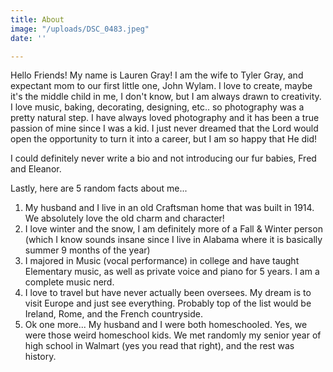 ```yaml
---
title: About
image: "/uploads/DSC_0483.jpeg"
date: ''

---
```

Hello Friends! My name is Lauren Gray! I am the wife to Tyler Gray, and expectant mom to our first little one, John Wylam. I love to create, maybe it's the middle child in me, I don't know, but I am always drawn to creativity. I love music, baking, decorating, designing, etc.. so photography was a pretty natural step. I have always loved photography and it has been a true passion of mine since I was a kid. I just never dreamed that the Lord would open the opportunity to turn it into a career, but I am so happy that He did!

I could definitely never write a bio and not introducing our fur babies, Fred and Eleanor.

Lastly, here are 5 random facts about me...

1. My husband and I live in an old Craftsman home that was built in 1914. We absolutely love the old charm and character!
2. I love winter and the snow, I am definitely more of a Fall & Winter person (which I know sounds insane since I live in Alabama where it is basically summer 9 months of the year)
3. I majored in Music (vocal performance) in college and have taught Elementary music, as well as private voice and piano for 5 years. I am a complete music nerd.
4. I love to travel but have never actually been oversees. My dream is to visit Europe and just see everything. Probably top of the list would be Ireland, Rome, and the French countryside.
5. Ok one more... My husband and I were both homeschooled.  Yes, we were those weird homeschool kids. We met randomly my senior year of high school in Walmart (yes you read that right), and the rest was history.